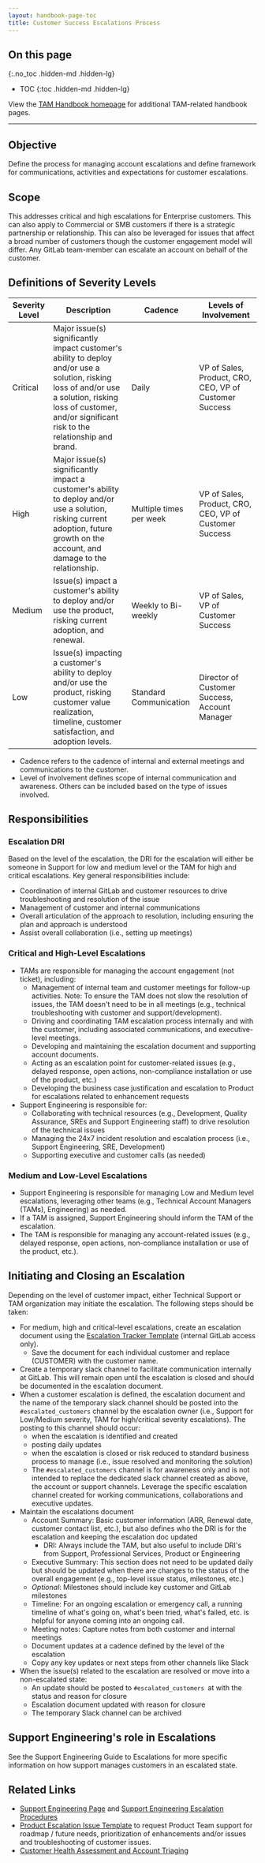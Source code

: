 ```yaml
---
layout: handbook-page-toc
title: Customer Success Escalations Process
---
```


## On this page
{:.no_toc .hidden-md .hidden-lg}

- TOC
{:toc .hidden-md .hidden-lg}

View the [TAM Handbook homepage](/handbook/customer-success/tam/) for additional TAM-related handbook pages.

- - -

## Objective

Define the process for managing account escalations and define framework for communications, activities and expectations for customer escalations.

## Scope

This addresses critical and high escalations for Enterprise customers. This can also apply to Commercial or SMB customers if there is a strategic partnership or relationship. This can also be leveraged for issues that affect a broad number of customers though the customer engagement model will differ. Any GitLab team-member can escalate an account on behalf of the customer.

## Definitions of Severity Levels

| Severity Level | Description | Cadence | Levels of Involvement |
| -------------- | ----------- | ------- | --------------------- |
| Critical | Major issue(s) significantly impact customer's ability to deploy and/or use a solution, risking loss of and/or use a solution, risking loss of customer, and/or significant risk to the relationship and brand. | Daily | VP of Sales, Product, CRO, CEO, VP of Customer Success |
| High | Major issue(s) significantly impact a customer's ability to deploy and/or use a solution, risking current adoption, future growth on the account, and damage to the relationship. | Multiple times per week | VP of Sales, Product, CRO, CEO, VP of Customer Success |
| Medium | Issue(s) impact a customer's ability to deploy and/or use the product, risking current adoption, and renewal. | Weekly to Bi-weekly | VP of Sales, VP of Customer Success |
| Low | Issue(s) impacting a customer's ability to deploy and/or use the product, risking customer value realization, timeline, customer satisfaction, and adoption levels. | Standard Communication | Director of Customer Success, Account Manager |

- Cadence refers to the cadence of internal and external meetings and communications to the customer.
- Level of involvement defines scope of internal communication and awareness. Others can be included based on the type of issues involved.

## Responsibilities

### Escalation DRI

Based on the level of the escalation, the DRI for the escalation will either be someone in Support for low and medium level or the TAM for high and critical escalations. Key general responsibilities include:

- Coordination of internal GitLab and customer resources to drive troubleshooting and resolution of the issue
- Management of customer and internal communications
- Overall articulation of the approach to resolution, including ensuring the plan and approach is understood
- Assist overall collaboration (i.e., setting up meetings)

### Critical and High-Level Escalations

- TAMs are responsible for managing the account engagement (not ticket), including:
    - Management of internal team and customer meetings for follow-up activities. Note: To ensure the TAM does not slow the resolution of issues, the TAM doesn't need to be in all meetings (e.g., technical troubleshooting with customer and support/development).
    - Driving and coordinating TAM escalation process internally and with the customer, including associated communications, and executive-level meetings.
    - Developing and maintaining the escalation document and supporting account documents.
    - Acting as an escalation point for customer-related issues (e.g., delayed response, open actions, non-compliance installation or use of the product, etc.)
    - Developing the business case justification and escalation to Product for escalations related to enhancement requests
- Support Engineering is responsible for:
    - Collaborating with technical resources (e.g., Development, Quality Assurance, SREs and Support Engineering staff) to drive resolution of the technical issues
    - Managing the 24x7 incident resolution and escalation process (i.e., Support Engineering, SRE, Development)
    - Supporting executive and customer calls (as needed)

### Medium and Low-Level Escalations

- Support Engineering is responsible for managing Low and Medium level escalations, leveraging other teams (e.g., Technical Account Managers (TAMs), Engineering) as needed.
- If a TAM is assigned, Support Engineering should inform the TAM of the escalation.
- The TAM is responsible for managing any account-related issues (e.g., delayed response, open actions, non-compliance installation or use of the product, etc.).

## Initiating and Closing an Escalation

Depending on the level of customer impact, either Technical Support or TAM organization may initiate the escalation. The following steps should be taken:

- For medium, high and critical-level escalations, create an escalation document using the [Escalation Tracker Template](https://docs.google.com/document/d/1DFW9WDigDZTRQlArqvyaLl_GcYi5lwsxKKKtcjB49s0/edit#) (internal GitLab access only). 
    - Save the document for each individual customer and replace (CUSTOMER) with the customer name.
- Create a temporary slack channel to facilitate communication internally at GitLab. This will remain open until the escalation is closed and should be documented in the escalation document. 
- When a customer escalation is defined, the escalation document and the name of the temporary slack channel should be posted into the `#escalated_customers` channel by the escalation owner (i.e., Support for Low/Medium severity, TAM for high/critical severity escalations). The posting to this channel should occur:
    - when the escalation is identified and created
    - posting daily updates
    - when the escalation is closed or risk reduced to standard business process to manage (i.e., issue resolved and monitoring the solution)
    - The `#escalated_customers` channel is for awareness only and is not intended to replace the dedicated slack channel created as above, the account or support channels. Leverage the specific escalation channel created for working communications, collaborations and executive updates.
- Maintain the escalations document
    - Account Summary: Basic customer information (ARR, Renewal date, customer contact list, etc.), but also defines who the DRI is for the escalation and keeping the escalation doc updated
        - DRI: Always include the TAM, but also useful to include DRI's from Support, Professional Services, Product or Engineering
    - Executive Summary: This section does not need to be updated daily but should be updated when there are changes to the status of the overall engagement (e.g., top-level issue status, milestones, etc.)
    - *Optional*: Milestones should include key customer and GitLab milestones
    - Timeline: For an ongoing escalation or emergency call, a running timeline of what's going on, what's been tried, what's failed, etc. is helpful for anyone coming into an ongoing call.
    - Meeting notes: Capture notes from both customer and internal meetings
    - Document updates at a cadence defined by the level of the escalation 
    - Copy any key updates or next steps from other channels like Slack
- When the issue(s) related to the escalation are resolved or move into a non-escalated state:
    - An update should be posted to `#escalated_customers `at with the status and reason for closure
    - Escalation document updated with reason for closure
    - The temporary Slack channel can be archived

## Support Engineering's role in Escalations

See the Support Engineering Guide to Escalations for more specific information on how support manages customers in an escalated state.

## Related Links

- [Support Engineering Page](/handbook/support/) and [Support Engineering Escalation Procedures](/handbook/support/workflows/working-with-issues.html)
- [Product Escalation Issue Template](https://gitlab.com/gitlab-com/Product/issues/new?issuable_template=Product-Support-Request) to request Product Team support for roadmap / future needs, prioritization of enhancements and/or issues and troubleshooting of customer issues.
- [Customer Health Assessment and Account Triaging](/handbook/customer-success/tam/health-score-triage/)
